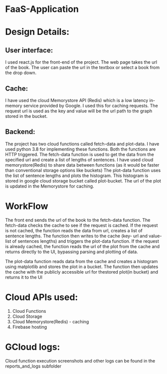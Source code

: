 # FaaS-Application


# Design Details:
## User interface:
I used react.js for the front-end of the project. The web page takes the url
of the book. The user can paste the url in the textbox or select a book from the drop
down.
## Cache: 
I have used the cloud Memorystore API (Redis) which is a low latency
in-memory service provided by Google. I used this for caching requests. The request url
is used as the key and value will be the url path to the graph stored in the bucket.
## Backend:
The project has two cloud functions called fetch-data and plot-data. I have
used python 3.8 for implementing these functions. Both the functions are HTTP
triggered. The fetch-data function is used to get the data from the specified url and
create a list of lengths of sentences. I have used cloud memorystore(Redis) to share
data between functions (as it would be faster than conventional storage options like
buckets) The plot-data function uses the list of sentence lengths and plots the histogram.
This histogram is stored in google cloud storage bucket called plot-bucket. The url of the
plot is updated in the Memorystore for caching.

# WorkFlow
The front end sends the url of the book to the fetch-data function. The fetch-data checks the cache to see if the request is cached. If the request is not cached, the function reads the data from url, creates a list of sentence lengths. The function then writes to the cache (key- url and value- list of sentences lengths) and triggers the plot-data function. If the request is already cached, the function reads the url of the plot from the cache and returns directly to the UI, bypassing parsing and plotting of data.

The plot-data function reads data from the cache and creates a histogram using matplotlib and stores the plot in a bucket. The function then updates the cache with the publicly accessible url for thestored plot(in bucket) and returns it to the UI

# Cloud APIs used:
1. Cloud Functions
2. Cloud Storage
3. Cloud Memorystore(Redis) - caching
4. Firebase hosting

# GCloud logs:
Cloud function execution screenshots and other logs can be found in the  reports_and_logs subfolder 


